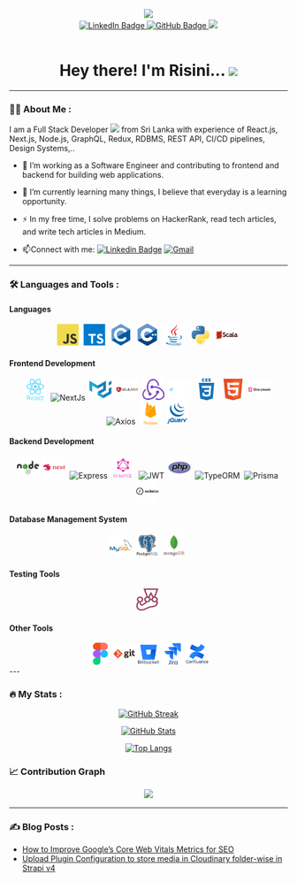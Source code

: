 <div id="header" align="center">
  <img src="https://media.giphy.com/media/M9gbBd9nbDrOTu1Mqx/giphy.gif" width="100"/>

  <div id="badges" align="center">
    <a href="https://www.linkedin.com/in/risinipiyathma/">
      <img src="https://img.shields.io/badge/LinkedIn-blue?style=for-the-badge&logo=linkedin&logoColor=white" alt="LinkedIn           Badge"/>
    </a>
    <a href="https://github.com/Risini1998">
      <img src="https://img.shields.io/badge/Github-green?style=for-the-badge&logo=github&logoColor=white" alt="GitHub Badge"/>
    </a>
    <a href="https://www.hackerrank.com/profile/risinipiyathma">
      <img src="https://img.shields.io/badge/-Hackerrank-2EC866?style=for-the-badge&logo=HackerRank&logoColor=white"/>
    </a>
  </div>
  <img src="https://komarev.com/ghpvc/?username=Risini1998&style=flat-square&color=blue" alt=""/>  
  <h1>
    Hey there! I'm Risini...
    <img src="https://media.giphy.com/media/hvRJCLFzcasrR4ia7z/giphy.gif" width="30px"/>
  </h1>
</div>

---

### :woman_technologist: About Me :
I am a Full Stack Developer <img src="https://media.giphy.com/media/WUlplcMpOCEmTGBtBW/giphy.gif" width="30"> from Sri Lanka  with experience of React.js, Next.js, Node.js, GraphQL, Redux, RDBMS, REST API, CI/CD pipelines, Design Systems,..
- :telescope: I’m working as a Software Engineer and contributing to frontend and backend for building web applications.
  
- :seedling:  I’m currently learning many things, I believe that everyday is a learning opportunity.
  
- :zap: In my free time, I solve problems on HackerRank, read tech articles, and write tech articles in Medium.

- :mailbox:Connect with me:  [![Linkedin Badge](https://img.shields.io/badge/LinkedIn-blue?style=for-the-badge&logo=linkedin&logoColor=white)](https://www.linkedin.com/in/risinipiyathma/)
  [![Gmail](https://img.shields.io/badge/Gmail-D14836?style=for-the-badge&logo=gmail&logoColor=white)](mailto:risinipiyathma1998@gmail.com)

---

### :hammer_and_wrench: Languages and Tools :
#### Languages
<div align = "center">
  <img src="https://github.com/devicons/devicon/blob/master/icons/javascript/javascript-original.svg" title="JavaScript" alt="JavaScript" width="40" height="40"/>&nbsp;
  <img src="https://github.com/devicons/devicon/blob/master/icons/typescript/typescript-original.svg" title="Typescript" alt="TypeScript" width="40" height="40"/>&nbsp;
  <img src="https://github.com/devicons/devicon/blob/master/icons/c/c-original.svg" title="C" alt="C" width="40" height="40"/>&nbsp;
  <img src="https://github.com/devicons/devicon/blob/master/icons/cplusplus/cplusplus-original.svg" title="C++" alt="C++" width="40" height="40"/>&nbsp;
  <img src="https://github.com/devicons/devicon/blob/master/icons/java/java-original.svg" title="Java" alt="Java" width="40" height="40"/>&nbsp;
  <img src="https://github.com/devicons/devicon/blob/master/icons/python/python-original.svg" title="Python" alt="Python" width="40" height="40"/>&nbsp;
  <img src="https://github.com/devicons/devicon/blob/master/icons/scala/scala-original-wordmark.svg" title="Scala" alt="Scala" width="40" height="40"/>&nbsp;
</div>


#### Frontend Development
<div align = "center">
  <img src="https://github.com/devicons/devicon/blob/master/icons/react/react-original-wordmark.svg" title="React" alt="React" width="40" height="40"/>&nbsp;
  <img src="https://i.pinimg.com/736x/4a/2b/e7/4a2be73b1e2efb44355436c40bf496dd.jpg" title="NextJs" alt="NextJs" width="50" height="40"/>&nbsp;
  <img src="https://github.com/devicons/devicon/blob/master/icons/materialui/materialui-original.svg" title="Material UI" alt="Material UI" width="40" height="40"/>&nbsp;
  <img src="https://github.com/devicons/devicon/blob/master/icons/angularjs/angularjs-original-wordmark.svg" title="Angular" alt="Angular" width="40" height="40"/>&nbsp;
  <img src="https://github.com/devicons/devicon/blob/master/icons/redux/redux-original.svg" title="Redux" alt="Redux " width="40" height="40"/>&nbsp;
  <img src="https://github.com/devicons/devicon/blob/master/icons/tailwindcss/tailwindcss-original-wordmark.svg" title="TailwindCSS" alt="TailwindCSS" width="40" height="40"/>&nbsp;
  <img src="https://github.com/devicons/devicon/blob/master/icons/css3/css3-plain-wordmark.svg"  title="CSS" alt="CSS" width="40" height="40"/>&nbsp;
  <img src="https://github.com/devicons/devicon/blob/master/icons/html5/html5-original.svg" title="HTML5" alt="HTML" width="40" height="40"/>&nbsp;
  <img src="https://github.com/devicons/devicon/blob/master/icons/storybook/storybook-original-wordmark.svg" title="Storybook" alt="Storybook" width="40" height="40"/>&nbsp;
  <img src="https://logowik.com/content/uploads/images/axios3626.jpg" title="Axios" alt="Axios" width="40" height="40"/>&nbsp;
  <img src="https://github.com/devicons/devicon/blob/master/icons/firebase/firebase-plain-wordmark.svg" title="Firebase" alt="Firebase" width="40" height="40"/>&nbsp;
  <img src="https://github.com/devicons/devicon/blob/master/icons/jquery/jquery-plain-wordmark.svg"  title="JQuery" alt="JQuery" width="40" height="40"/>&nbsp;
</div>


#### Backend Development
<div align = "center">
  <img src="https://github.com/devicons/devicon/blob/master/icons/nodejs/nodejs-original-wordmark.svg" title="NodeJS" alt="NodeJS" width="40" height="40"/>&nbsp;
  <img src="https://github.com/devicons/devicon/blob/master/icons/nestjs/nestjs-plain-wordmark.svg" title="NestJS" alt="NestJS" width="40" height="40"/>&nbsp;
  <img src="https://www.vectorlogo.zone/logos/expressjs/expressjs-ar21.png" title="Express" alt="Express" width="50" height="40"/>&nbsp;
  <img src="https://github.com/devicons/devicon/blob/master/icons/graphql/graphql-plain-wordmark.svg" title="GraphQL" alt="GraphQL" width="40" height="40"/>&nbsp;
  <img src="https://jwt.io/img/logo-asset.svg" title="JWT" alt="JWT" width="40" height="40"/>&nbsp;
  <img src="https://github.com/devicons/devicon/blob/master/icons/php/php-original.svg" title="PHP" alt="PHP" width="40" height="40"/>&nbsp;
  <img src="https://encrypted-tbn0.gstatic.com/images?q=tbn:ANd9GcT2e8wBbSpd-e4RJmsEVKIT3r5ooDrsCTKtnkJ3u-KnNyetV3UUM5ySeXvjkIp-cekBbPA&usqp=CAU" title="TypeORM" alt="TypeORM" width="40" height="40"/>&nbsp;
  <img src="https://miro.medium.com/v2/resize:fit:866/0*VRlI0n8V_zvnoKpB.jpg" title="Prisma" alt="Prisma" width="40" height="40"/>&nbsp;
  <img src="https://github.com/devicons/devicon/blob/master/icons/socketio/socketio-original-wordmark.svg" title="Socket.io" alt="Socket.io" width="40" height="40"/>&nbsp;
</div>


#### Database Management System
<div align = "center">
  <img src="https://github.com/devicons/devicon/blob/master/icons/mysql/mysql-original-wordmark.svg" title="MySQL"  alt="MySQL" width="40" height="40"/>&nbsp; 
  <img src="https://github.com/devicons/devicon/blob/master/icons/postgresql/postgresql-original-wordmark.svg" title="PostgreSQL"  alt="PostgreSQL" width="40" height="40"/>&nbsp;
  <img src="https://github.com/devicons/devicon/blob/master/icons/mongodb/mongodb-original-wordmark.svg" title="MongoDB"  alt="MongoDB" width="40" height="40"/>&nbsp;
</div>


#### Testing Tools
<div align = "center">
  <img src="https://github.com/devicons/devicon/blob/master/icons/jest/jest-plain.svg" title="Jest"  alt="Jest" width="40" height="40"/>&nbsp;
</div>


#### Other Tools
<div align = "center">
  <img src="https://github.com/devicons/devicon/blob/master/icons/figma/figma-original.svg" title="Figma" \*\*alt="Figma" width="40" height="40"/>
  <img src="https://github.com/devicons/devicon/blob/master/icons/git/git-original-wordmark.svg" title="Git" \*\*alt="Git" width="40" height="40"/>
  <img src="https://github.com/devicons/devicon/blob/master/icons/bitbucket/bitbucket-original-wordmark.svg" title="Bitbucket" \*\*alt="Bitbucket" width="40" height="40"/>
  <img src="https://github.com/devicons/devicon/blob/master/icons/jira/jira-original-wordmark.svg" title="Jira" \*\*alt="Jira" width="40" height="40"/>
  <img src="https://github.com/devicons/devicon/blob/master/icons/confluence/confluence-original-wordmark.svg" title="Confluence" \*\*alt="Confluence" width="40" height="40"/>
</div>
---

### :fire: My Stats :
<div align="center">
  
  [![GitHub Streak](http://github-readme-streak-stats.herokuapp.com?user=Risini1998&theme=dark&background=000000)](https://github.com/Risini1998)
  
  [![GitHub Stats](https://github-readme-stats.vercel.app/api?username=Risini1998&count_private=true&show_icons=true&theme=dark&background=000000)](https://github.com/Risini1998)

  [![Top Langs](https://github-readme-stats.vercel.app/api/top-langs/?username=Risini1998&layout=compact&theme=vision-friendly-dark)](https://github.com/Risini1998)
</div>

<!--Contribution Graph-->
### 📈 Contribution Graph
<div align="center">
    <img src="https://github-readme-activity-graph.vercel.app/graph?username=Risini1998&bg_color=011627&color=ffffff&line=fc6f03&point=ffeb95&area=true&hide_border=false" border-radius="15">
</div>

---

### :writing_hand: Blog Posts :
- [How to Improve Google’s Core Web Vitals Metrics for SEO](https://medium.com/@risinipiyathma1998/how-to-improve-googles-core-web-vitals-metrics-for-seo-0dcc730a6f6a)
- [Upload Plugin Configuration to store media in Cloudinary folder-wise in Strapi v4](https://medium.com/@risinipiyathma1998/upload-plugin-configuration-to-store-media-in-cloudinary-folder-wise-in-strapi-v4-e0d494f10c9c)
